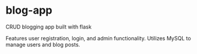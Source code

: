 # blog-app
CRUD blogging app built with flask

Features user registration, login, and admin functionality.
Utilizes MySQL to manage users and blog posts.
